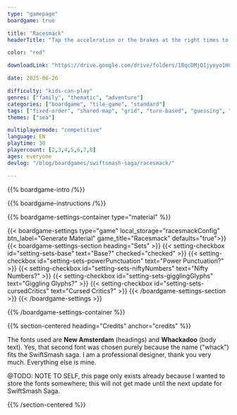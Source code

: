 ```yaml
---
type: "gamepage"
boardgame: true

title: "Racesmack"
headerTitle: "Tap the acceleration or the brakes at the right times to complete a perilous race first."

color: "red"

downloadLink: "https://drive.google.com/drive/folders/18qcDMjQ1jyoyo1HCt9PxzSPRLdyYylY4"

date: 2025-06-26

difficulty: "kids-can-play"
genres: ["family", "thematic", "adventure"]
categories: ["boardgame", "tile-game", "standard"]
tags: ["fixed-order", "shared-map", "grid", "turn-based", "guessing", "bias", "variable-setup", "orientation", "set-collection", "high-score"]
themes: ["sea"]

multiplayermode: "competitive"
language: EN
playtime: 30
playercount: [2,3,4,5,6,7,8]
ages: everyone
devlog: "/blog/boardgames/swiftsmash-saga/racesmack/"

---
```


{{% boardgame-intro /%}}

{{% boardgame-instructions /%}}

{{% boardgame-settings-container type="material" %}}

{{< boardgame-settings type="game" local_storage="racesmackConfig" btn_label="Generate Material" game_title="Racesmack" defaults="true">}}
  {{< boardgame-settings-section heading="Sets" >}}
    {{< setting-checkbox id="setting-sets-base" text="Base?" checked="checked" >}}
    {{< setting-checkbox id="setting-sets-powerPunctuation" text="Power Punctuation?" >}}
    {{< setting-checkbox id="setting-sets-niftyNumbers" text="Nifty Numbers?" >}}
    {{< setting-checkbox id="setting-sets-gigglingGlyphs" text="Giggling Glyphs?" >}}
    {{< setting-checkbox id="setting-sets-cursedCritics" text="Cursed Critics?" >}}
  {{< /boardgame-settings-section >}}
{{< /boardgame-settings >}}

{{% /boardgame-settings-container %}}

{{% section-centered heading="Credits" anchor="credits" %}}

The fonts used are **New Amsterdam** (headings) and **Whackadoo** (body text). Yes, that second font was chosen purely because the name ("whack") fits the SwiftSmash saga. I am a professional designer, thank you very much. Everything else is mine.

@TODO: NOTE TO SELF, this page only exists already because I wanted to store the fonts somewhere; this will not get made until the next update for SwiftSmash Saga.

{{% /section-centered %}}